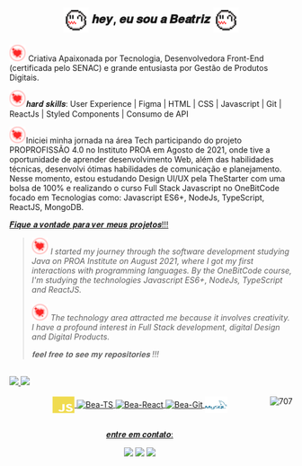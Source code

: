 ## <p align="center"><img align="center" alt="Bea-GifNome" height="45" src="img/boo.gif">  𝒉𝒆𝒚, 𝒆𝒖 𝒔𝒐𝒖 𝒂 𝑩𝒆𝒂𝒕𝒓𝒊𝒛  <img align="center" alt="Bea-GifNome" height="45" src="img/boo.gif"></p> 

<!-- 
<img align="center" alt="Bea-GifNome3" height="50" src="http://2.bp.blogspot.com/-8_cqXjBfIp0/U2wlop1IswI/AAAAAAAAFtY/IYIQZkAY1Oo/s1600/Kirby+10.gif"/>
-->
<!--
<img align="center" alt="Bea-GifNome2" height="50" src="https://i.pinimg.com/originals/2f/c1/b8/2fc1b8f82e14172e3bcae39ca8c8ab33.gif"/>
-->
<!--
<a href="https://app.daily.dev/ibtriz"><img src="https://api.daily.dev/devcards/64f4c6f9f1554510aec94d03234d1f2d.png?r=knk" width="400" alt="Beatriz's Dev Card"/></a>
-->
<!---->
<p><img alt="•" height="30" src="img/707_Heart.png"> Criativa Apaixonada por Tecnologia, Desenvolvedora Front-End (certificada pelo SENAC) e grande entusiasta por Gestão de Produtos Digitais. </p>
<p><img alt="•" height="30" src="img/707_Heart.png">𝒉𝒂𝒓𝒅 𝒔𝒌𝒊𝒍𝒍𝒔: User Experience | Figma | HTML | CSS | Javascript | Git | ReactJs | Styled Components | Consumo de API </p>
<p><img alt="•" height="30" src="img/707_Heart.png">Iniciei minha jornada na área Tech participando do projeto PROPROFISSÃO 4.0 no Instituto PROA em Agosto de 2021, onde tive a oportunidade de aprender desenvolvimento Web, além das habilidades técnicas, desenvolvi ótimas habilidades de comunicação e planejamento. Nesse momento, estou estudando Design UI/UX pela TheStarter com uma bolsa de 100% e realizando o curso Full Stack Javascript no OneBitCode focado em Tecnologias como: Javascript ES6+, NodeJs, TypeScript, ReactJS, MongoDB.</p>


<a href="https://github.com/ibtriz?tab=repositories"> 𝑭𝒊𝒒𝒖𝒆 𝒂 𝒗𝒐𝒏𝒕𝒂𝒅𝒆 𝒑𝒂𝒓𝒂 𝒗𝒆𝒓 𝒎𝒆𝒖𝒔 𝒑𝒓𝒐𝒋𝒆𝒕𝒐𝒔!!!</a>


><img alt="•" height="30" src="img/707_Heart.png"> *I started my journey through the software development studying Java on PROA Institute on August 2021, where I got my first interactions with programming languages. By the OneBitCode course, I'm studying the technologies Javascript ES6+, NodeJs, TypeScript and ReactJS.  <br><br>
<img alt="•" height="30" src="img/707_Heart.png"> The technology area attracted me because it involves creativity. I have a profound interest in Full Stack development, digital Design and Digital Products.* <br>
*<p>𝐟𝐞𝐞𝐥 𝐟𝐫𝐞𝐞 𝐭𝐨 𝐬𝐞𝐞 𝐦𝐲 𝐫𝐞𝐩𝐨𝐬𝐢𝐭𝐨𝐫𝐢𝐞𝐬 !!!</p>*
##
  <div>
  <a href="https://github.com/ibtriz">
  <img height="180em" src="https://github-readme-stats.vercel.app/api/top-langs/?username=ibtriz&layout=compact&langs_count=7&theme=rose_pine"/>
  <img height="180em" src="https://github-readme-stats.vercel.app/api?username=ibtriz&show_icons=true&theme=rose_pine&include_all_commits=true&count_private=true"/>
</div>
<br>
<div style="display: inline_block" align="center"> 
<!-- <p align="center"> 𝒍𝒊𝒏𝒈𝒖𝒂𝒈𝒆𝒏𝒔 𝒅𝒆 𝒄𝒐𝒏𝒉𝒆𝒄𝒊𝒎𝒆𝒏𝒕𝒐: </p> -->
  <!-- <img align="center" alt="Bea-HTML" height="30" width="40" src="https://github.com/devicons/devicon/blob/master/icons/html5/html5-original.svg">
  <img align="center" alt="Bea-CSS" height="30" width="40" src="https://raw.githubusercontent.com/devicons/devicon/master/icons/css3/css3-original.svg">-->
  <!--   <img align="center" alt="Bea-Bootstrap" height="30" width="40" src="https://cdn.jsdelivr.net/gh/devicons/devicon/icons/bootstrap/bootstrap-plain.svg"> -->
<!-- <img align="center" alt="Bea-Bulma" height="30" width="40"src="https://cdn.jsdelivr.net/gh/devicons/devicon/icons/bulma/bulma-plain.svg"> -->
  <img align="center" alt="Bea-Js" height="30" width="40" src="https://github.com/devicons/devicon/blob/master/icons/javascript/javascript-plain.svg">
  <img align="center" alt="Bea-TS" height="30" width="40"  src="https://cdn.jsdelivr.net/gh/devicons/devicon/icons/typescript/typescript-original.svg"/>
   <img align="center" alt="Bea-React" height="30" width="40" src="https://cdn.jsdelivr.net/gh/devicons/devicon/icons/react/react-original.svg">
 <!-- <img align="center" alt="Bea-NodeJS" height="30" width="40" src="https://cdn.jsdelivr.net/gh/devicons/devicon/icons/nodejs/nodejs-plain.svg"> -->
 <!--<img align="center" alt="Bea-MongoDB" height="30" width="40" src="https://cdn.jsdelivr.net/gh/devicons/devicon/icons/mongodb/mongodb-original-wordmark.svg" /> -->
 <img align="center" alt="Bea-Git" height="30" width="40" src="https://cdn.jsdelivr.net/gh/devicons/devicon/icons/git/git-original.svg">
  <!--<img align="center" alt="Bea-Vue" height="30" width="40" src="https://github.com/devicons/devicon/blob/master/icons/vuejs/vuejs-original-wordmark.svg"> -->
<img align="center" alt="Bea-mySQL" height="30" width="40"  src="https://github.com/devicons/devicon/blob/master/icons/mysql/mysql-plain-wordmark.svg"/>
<!-- <img align="center" alt="Bea-JAVA" height="30" width="40"  src="https://cdn.jsdelivr.net/gh/devicons/devicon/icons/java/java-original-wordmark.svg"/> -->
 <!--<img align="left" height="169" alt="Spotify" src="https://spotify-github-profile.vercel.app/api/view.svg?uid=22dowrowmfemuzhjxqrymqq5q&redirect=true][https://spotify-github-profile.vercel.app/api/view.svg?uid=22dowrowmfemuzhjxqrymqq5q&cover_image=true&theme=compact">-->
 <img align="right" height="179" alt="707" src="https://64.media.tumblr.com/161fe8b55c60bc79dd05d7f9be27ee2b/95757ed8e45eba00-03/s640x960/efd98e66df051028b2cb729ffe4f64982c75fb7b.gifv"> 
 </div>
  
  ##
<p align="center"> 𝒆𝒏𝒕𝒓𝒆 𝒆𝒎 𝒄𝒐𝒏𝒕𝒂𝒕𝒐:</p>
 
 <div align="center">
  <a href="mailto:beatriz.fbcarneiro@gmail.com"><img height="30" src="https://img.shields.io/badge/Gmail-F22727?style=for-the-badge&logo=Gmail&logoColor=FFFFFF" target="_blank"></a>
  <a href="https://www.linkedin.com/in/beatriz-francelino-borges-carneiro/" target="_blank"> <img height="30" src="https://img.shields.io/badge/-Linkedin-F22727?style=for-the-badge&logo=Linkedin&logoColor=FFFFFF&link=https://www.linkedin.com/in/beatriz-francelino-borges-carneiro/" target="_blank"></a> 
    <a href="https://discord.com/ibtriz#6329"><img height="30" src="https://img.shields.io/badge/Discord-F22727?style=for-the-badge&logo=Discord&logoColor=FFFFFF" target="_blank"></a>
    <!--
    <a href="https://dev.to/ibtriz" target="blank"><img align="center" src="https://raw.githubusercontent.com/rahuldkjain/github-profile-readme-generator/master/src/images/icons/Social/devto.svg" alt="ibtriz" height="30" width="40" /></a>
<a href="https://linkedin.com/in/https://www.linkedin.com/in/beatriz-francelino-borges-carneiro/" target="blank"><img align="center" src="https://raw.githubusercontent.com/rahuldkjain/github-profile-readme-generator/master/src/images/icons/Social/linked-in-alt.svg" alt="https://www.linkedin.com/in/beatriz-francelino-borges-carneiro/" height="30" width="40" /></a>
<a href="https://hashnode.com/@ibtriz" target="blank"><img align="center" src="https://raw.githubusercontent.com/rahuldkjain/github-profile-readme-generator/master/src/images/icons/Social/hashnode.svg" alt="@ibtriz" height="30" width="40" /></a>
<a href="https://medium.com/https://medium.com/@ibtriz" target="blank"><img align="center" src="https://raw.githubusercontent.com/rahuldkjain/github-profile-readme-generator/master/src/images/icons/Social/medium.svg" alt="https://medium.com/@ibtriz" height="30" width="40" /></a>
<a href="https://www.hackerrank.com/https://www.hackerrank.com/ibtriz" target="blank"><img align="center" src="https://raw.githubusercontent.com/rahuldkjain/github-profile-readme-generator/master/src/images/icons/Social/hackerrank.svg" alt="https://www.hackerrank.com/ibtriz" height="30" width="40" /></a> -->
</div> 
<!-- ![Snake animation](https://github.com/ibtriz/ibtriz/blob/output/github-contribution-grid-snake.svg) -->
